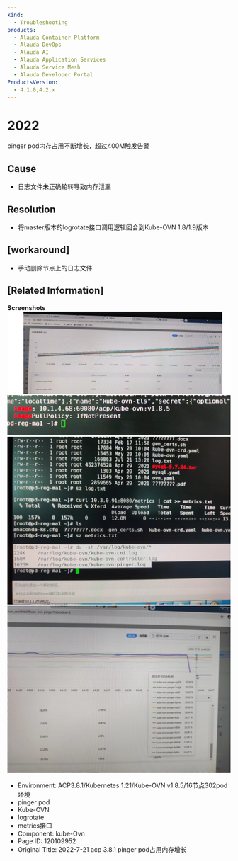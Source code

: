```yaml
---
kind:
  - Troubleshooting
products:
  - Alauda Container Platform
  - Alauda DevOps
  - Alauda AI
  - Alauda Application Services
  - Alauda Service Mesh
  - Alauda Developer Portal
ProductsVersion:
  - 4.1.0,4.2.x
---
```

<!-- A type of document that involves encountering a fault, diagnosing it, performing root cause analysis, and providing solutions. -->

# 2022

pinger pod内存占用不断增长，超过400M触发告警

## Cause
- 日志文件未正确轮转导致内存泄漏

## Resolution
- 将master版本的logrotate接口调用逻辑回合到Kube-OVN 1.8/1.9版本

## [workaround]
- 手动删除节点上的日志文件

## [Related Information]
**Screenshots**
![](assets/2022-7-21-acp-3-8-1-pinger-podzhan-yong-nei-cun-zeng-chang/image2022-7-25_9-49-26.png)
![](assets/2022-7-21-acp-3-8-1-pinger-podzhan-yong-nei-cun-zeng-chang/image2022-7-25_9-51-21.png)
![](assets/2022-7-21-acp-3-8-1-pinger-podzhan-yong-nei-cun-zeng-chang/image2022-7-25_9-53-18.png)
![](assets/2022-7-21-acp-3-8-1-pinger-podzhan-yong-nei-cun-zeng-chang/image2022-7-25_9-56-58.png)
- Environment: ACP3.8.1/Kubernetes 1.21/Kube-OVN v1.8.5/16节点302pod环境
- pinger pod
- Kube-OVN
- logrotate
- metrics接口
- Component: kube-Ovn
- Page ID: 120109952
- Original Title: 2022-7-21 acp 3.8.1 pinger pod占用内存增长
